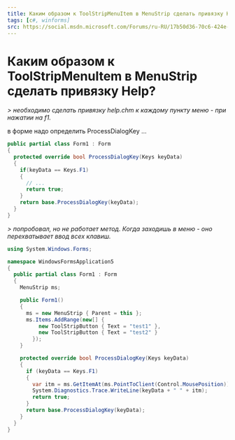 ```yaml
---
title: Каким образом к ToolStripMenuItem в MenuStrip сделать привязку Help?
tags: [c#, winforms]
src: https://social.msdn.microsoft.com/Forums/ru-RU/17b50d36-70c6-424e-b0db-5a35d2de61d1/-toolstripmenuitem-menustrip-help?forum=fordesktopru
---
```

# Каким образом к ToolStripMenuItem в MenuStrip сделать привязку Help?
*> необходимо сделать привязку help.chm к каждому пункту меню - при нажатии на f1.*

в форме надо определить ProcessDialogKey ...
```c#
public partial class Form1 : Form
{
  protected override bool ProcessDialogKey(Keys keyData)
  {
    if(keyData == Keys.F1)
    {
      // ...
      return true;
    }
    return base.ProcessDialogKey(keyData);
  }
}
```
*> попробовал, но не работает метод. Когда заходишь в меню - оно перехватывает ввод всех клавиш.*
```c#
using System.Windows.Forms;

namespace WindowsFormsApplication5
{
  public partial class Form1 : Form
  {
    MenuStrip ms;

    public Form1()
    {
      ms = new MenuStrip { Parent = this };
      ms.Items.AddRange(new[] {
          new ToolStripButton { Text = "test1" },
          new ToolStripButton { Text = "test2" }
        });
    }

    protected override bool ProcessDialogKey(Keys keyData)
    {
      if (keyData == Keys.F1)
      {
        var itm = ms.GetItemAt(ms.PointToClient(Control.MousePosition));
        System.Diagnostics.Trace.WriteLine(keyData + " " + itm);
        return true;
      }
      return base.ProcessDialogKey(keyData);
    }
  }
}
```